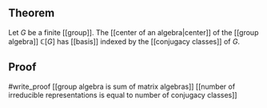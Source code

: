 ## Theorem
Let $G$ be a finite [[group]]. The [[center of an algebra|center]] of the [[group algebra]] $\mathbb C[G]$ has [[basis]] indexed by the [[conjugacy classes]] of $G$.
## Proof
#write_proof [[group algebra is sum of matrix algebras]] [[number of irreducible representations is equal to number of conjugacy classes]]